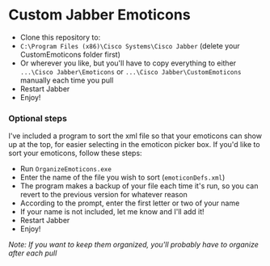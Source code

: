 # Custom Jabber Emoticons
- Clone this repository to:
 - `C:\Program Files (x86)\Cisco Systems\Cisco Jabber` (delete your CustomEmoticons folder first)
 - Or wherever you like, but you'll have to copy everything to either `...\Cisco Jabber\Emoticons` or `...\Cisco Jabber\CustomEmoticons` manually each time you pull
- Restart Jabber
- Enjoy!

### Optional steps
I've included a program to sort the xml file so that your emoticons can show up at the top, for easier selecting in the emoticon picker box. If you'd like to sort your emoticons, follow these steps:
- Run `OrganizeEmoticons.exe`
- Enter the name of the file you wish to sort (`emoticonDefs.xml`)
 - The program makes a backup of your file each time it's run, so you can revert to the previous version for whatever reason
- According to the prompt, enter the first letter or two of your name
 - If your name is not included, let me know and I'll add it!
- Restart Jabber
- Enjoy!

_Note: If you want to keep them organized, you'll probably have to organize after each pull_
